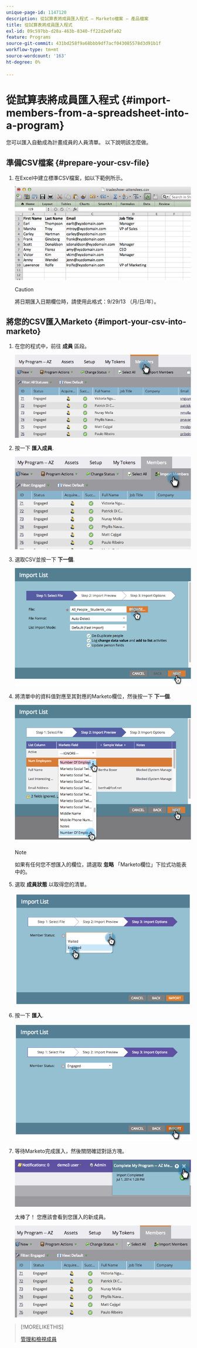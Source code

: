 ```yaml
---
unique-page-id: 1147120
description: 從試算表將成員匯入程式 — Marketo檔案 — 產品檔案
title: 從試算表將成員匯入程式
exl-id: 09c597bb-d28a-463b-8340-ff22d2e0fa02
feature: Programs
source-git-commit: 431bd258f9a68bbb9df7acf043085578d3d91b1f
workflow-type: tm+mt
source-wordcount: '163'
ht-degree: 0%

---
```


# 從試算表將成員匯入程式 {#import-members-from-a-spreadsheet-into-a-program}

您可以匯入自動成為計畫成員的人員清單。 以下說明該怎麼做。

## 準備CSV檔案 {#prepare-your-csv-file}

1. 在Excel中建立標準CSV檔案，如以下範例所示。

   ![](assets/image2014-9-18-14-3a33-3a4.png)

   >[!CAUTION]
   >
   >將日期匯入日期欄位時，請使用此格式：9/29/13 （月/日/年）。

## 將您的CSV匯入Marketo {#import-your-csv-into-marketo}

1. 在您的程式中，前往 **成員** 區段。

   ![](assets/image2014-9-18-15-3a3-3a57.png)

1. 按一下 **匯入成員**.

   ![](assets/image2014-9-18-15-3a38-3a14.png)

1. 選取CSV並按一下 **下一個**.

   ![](assets/importlist1.png)

1. 將清單中的資料值對應至其對應的Marketo欄位，然後按一下 **下一個**.

   ![](assets/importlist12.png)

   >[!NOTE]
   >
   >如果有任何您不想匯入的欄位，請選取 **忽略** 「Marketo欄位」下拉式功能表中的。

1. 選取 **成員狀態** 以取得您的清單。

   ![](assets/image2014-9-18-15-3a41-3a32.png)

1. 按一下 **匯入**.

   ![](assets/image2014-9-18-15-3a44-3a19.png)

1. 等待Marketo完成匯入，然後關閉確認對話方塊。

   ![](assets/image2014-9-18-15-3a44-3a37.png)

   太棒了！ 您應該會看到您匯入的新成員。

   ![](assets/image2014-9-18-15-3a45-3a16.png)

>[!MORELIKETHIS]
>
>[管理和檢視成員](/help/marketo/product-docs/core-marketo-concepts/programs/working-with-programs/manage-and-view-members.md)
